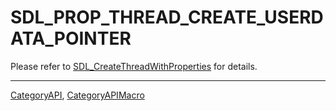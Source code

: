 # SDL_PROP_THREAD_CREATE_USERDATA_POINTER

Please refer to [SDL_CreateThreadWithProperties](SDL_CreateThreadWithProperties) for details.

----
[CategoryAPI](CategoryAPI), [CategoryAPIMacro](CategoryAPIMacro)


